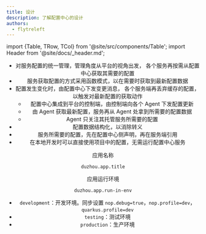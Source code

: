 ```yaml
---
title: 设计
description: 了解配置中心的设计
authors:
  - flytreleft
---
```


import {Table, TRow, TCol} from '@site/src/components/Table';
import Header from '@site/docs/\_header.md';

<Header />

- 对服务配置的统一管理，管理角度从平台的视角出发，
  各个服务再按需从配置中心获取其需要的配置
- 服务获取配置的方式采用函数模式，以在需要时获取到最新配置数据
- 配置发生变化时，由配置中心下发变更消息，
  各个服务端再丢弃缓存的配置，以触发对最新配置的获取动作
  - 配置中心集成到平台的控制端，由控制端向各个 Agent 下发配置更新
  - 由 Agent 获取最新配置，服务再从 Agent 处拿到所需要的配置数据
  - Agent 只关注其托管服务所需要的配置
- 配置数据结构化，以消除转义
- 服务所需要的配置，先在配置中心侧声明，再在服务端引用
- 在本地开发时可以直接使用项目中的配置，无需运行配置中心服务

<Table head={['配置项名称', '配置项标识', '备注']}>

<TRow><TCol>

应用名称

</TCol><TCol>

`duzhou.app.title`

</TCol><TCol>
</TCol></TRow>

<TRow><TCol>

应用运行环境

</TCol><TCol>

`duzhou.app.run-in-env`

</TCol><TCol>

- `development`：开发环境。同步设置
  `nop.debug=true`，`nop.profile=dev`，`quarkus.profile=dev`
- `testing`：测试环境
- `production`：生产环境

</TCol></TRow>

</Table>
